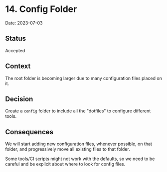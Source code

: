 # 14. Config Folder

Date: 2023-07-03

## Status

Accepted

## Context

The root folder is becoming larger due to many configuration files placed on it.

## Decision

Create a `config` folder to include all the "dotfiles" to configure different tools.

## Consequences

We will start adding new configuration files, whenever possible, on that folder, and progressively move all existing
files to that folder.

Some tools/CI scripts might not work with the defaults, so we need to be careful and be explicit about where to look
for config files.
